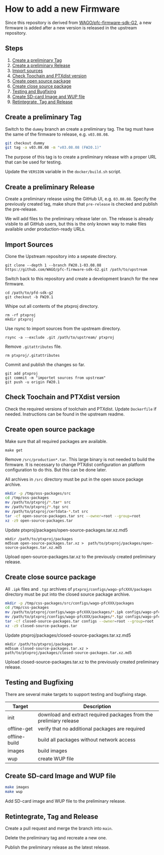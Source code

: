 # How to add a new Firmware

Since this repository is derived from [WAGO/pfc-firmware-sdk-G2](https://github.com/WAGO/pfc-firmware-sdk-G2/),
a new firmware is added after a new version is released in the upstream repository.

## Steps

1. [Create a preliminary Tag](#Create-a-preliminary-Tag)
2. [Create a preliminary Release](#Create-a-preliminary-Release)
3. [Import sources](#Import-Sources)
4. [Check Toochain and PTXdist version](#Check-Toochain-and-PTXdist-version)
5. [Create open source package](#Create-open-source-package)
6. [Create close source package](#Create-close-source-package)
7. [Testing and Bugfixing](#Testing-and-Bugfixing)
8. [Create SD-card Image and WUP file](#Create-SD-card-Image-and-WUP-file)
9. [Retintegrate, Tag and Release](#Retintegrate,-Tag-and-Release)

## Create a preliminary Tag

Switch to the `dummy` branch an create a preliminary tag.
The tag must have the same of the firmware to release, e.g. `v03.08.08`.

````bash
git checkout dummy
git tag -a v03.08.08 -m "v03.08.08 (FW20.1)"
````

The purpose of this tag is to create a preliminary release with a proper
URL that can be used for testing.

Update the `VERSION` variable in the `docker/build.sh` script.

## Create a preliminary Release

Create a preliminary release using the GitHub UI, e.g. `03.08.08`.
Specify the previously created tag, make shure that `pre-release` is checked
and publish the pre-release.

We will add files to the preliminary release later on. The release is already visbile to all GitHub users, but this is the only known way to
make files available under production-ready URLs.

## Import Sources

Clone the Upstream repository into a sepeate directory.

    git clone --depth 1 --branch FW20.1-03.08.08 https://github.com/WAGO/pfc-firmware-sdk-G2.git /path/to/upstream

Switch back to this repository and create a development branch for the new firmware.

    cd /path/to/pfd-sdk-g2
    git checkout -b FW20.1

Whipe out all contents of the ptxproj directory.

    rm -rf ptxproj
    mkdir ptxproj

Use rsync to import sources from the upstream directory.

    rsync -a --exclude .git /path/to/upstream/ ptxproj

Remove `.gitattributes` file.

    rm ptxproj/.gitattributes

Commit and publish the changes so far.

    git add ptxproj
    git commit -m "importet sources from upstream"
    git push -u origin FW20.1

## Check Toochain and PTXdist version

Check the required versions of toolchain and PTXdist. Update `Dockerfile`
if needed. Instructions can be found in the upstream readme.

## Create open source package

Make sure that all required packages are available.

    make get

Remove `/src/production*.tar`. This large binary is not needed to build
the firmware. It is necessary to change PTXdist configuration an platform
configuration to do this. But this can be done later.

All archives in `/src` directory must be put in the open souce package
archive.

````bash
mkdir -p /tmp/oss-packages/src
cd /tmp/oss-packages
mv /path/to/ptxproj/*.tar* src
mv /path/to/ptxproj/*.tgz src
mv /path/to/ptxproj/certdata-*.txt src
tar -cf open-source-packages.tar src --owner=root --group=root
xz -z9 open-source-packages.tar
````

Update ptxproj/packages/open-source-packages.tar.xz.md5

    mkdir /path/to/ptxproj/packages
    md5sum open-source-packages.tar.xz >  path/to/ptxproj/packages/open-source-packages.tar.xz.md5

Upload open-source-packages.tar.xz to the previously created
preliminary release.

## Create close source package

All `.ipk` files and `.tgz` archives of `ptxproj/configs/wago-pfcXXX/packages` directory
must be put into the closed source package archive.

````bash
mkdir -p /tmp/css-packages/src/configs/wago-pfcXXX/packages
cd /tmp/css-packages
mv /path/to/ptxproj/configs/wago-pfcXXX/packages/*.ipk configs/wago-pfcXXX/packages
mv /path/to/ptxproj/configs/wago-pfcXXX/packages/*.tgz configs/wago-pfcXXX/packages
tar -cf closed-source-packages.tar configs --owner=root --group=root
xz -z9 closed-source-packages.tar
````

Update ptxproj/packages/closed-source-packages.tar.xz.md5

    mkdir /path/to/ptxproj/packages
    md5sum closed-source-packages.tar.xz >  path/to/ptxproj/packages/closed-source-packages.tar.xz.md5

Upload closed-source-packages.tar.xz to the previously created
preliminary release.

## Testing and Bugfixing

There are several make targets to support testing and bugfixing stage.

| Target        | Description |
| ------------- | ----------- |
| init          | download and extract required packages from the prelimiary release |
| offline-get   | verify that no additional packages are required |
| offline-build | build all packages without network access |
| images        | build images |
| wup           | create WUP file |

## Create SD-card Image and WUP file

````bash
make images
make wup
````

Add SD-card image and WUP file to the preliminary release.

## Retintegrate, Tag and Release

Create a pull request and merge the branch into `main`.

Delete the preliminary tag and recreate a new one.

Publish the preliminary release as the latest release.